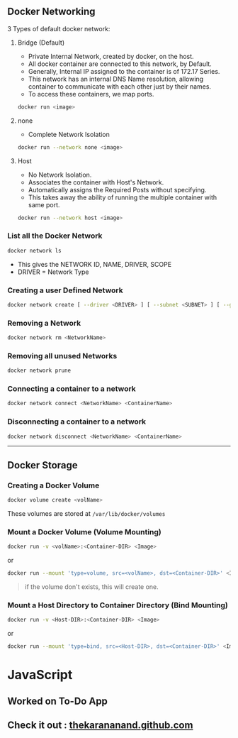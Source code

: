 
## Docker Networking
3 Types of default docker network:

1. Bridge (Default)
    
    - Private Internal Network, created by docker, on the host.
    - All docker container are connected to this network, by Default.
    - Generally, Internal IP assigned to the container is of 172.17 Series. 
    - This network has an internal DNS Name resolution, allowing container to communicate with each other just by their names.
    - To access these containers, we map ports.

    ``` bash
    docker run <image>
    ```

2. none

    - Complete Network Isolation
    
    ``` bash
    docker run --network none <image>
    ```

3. Host

    - No Network Isolation.
    - Associates the container with Host's Network.
    - Automatically assigns the Required Posts without specifying.
    - This takes away the ability of running the multiple container with same port.

    ``` bash
    docker run --network host <image>
    ```

### List all the Docker Network 

``` bash
docker network ls
```

- This gives the NETWORK ID, NAME, DRIVER, SCOPE
- DRIVER = Network Type

### Creating a user Defined Network 

``` bash
docker network create [ --driver <DRIVER> ] [ --subnet <SUBNET> ] [ --gateway <GATEWAY> ] <NetworkName>
```

### Removing a Network 

``` bash
docker network rm <NetworkName>
```

### Removing all unused Networks

``` bash
docker network prune
```

### Connecting a container to a network

``` bash
docker network connect <NetworkName> <ContainerName>
```

### Disconnecting a container to a network

``` bash
docker network disconnect <NetworkName> <ContainerName>
```

<hr>

## Docker Storage

### Creating a Docker Volume

``` bash
docker volume create <volName>
```

These volumes are stored at `/var/lib/docker/volumes`

### Mount a Docker Volume (Volume Mounting)

``` bash
docker run -v <volName>:<Container-DIR> <Image>
```
or
``` bash
docker run --mount 'type=volume, src=<volName>, dst=<Container-DIR>' <Image>
```

> if the volume don't exists, this will create one.

### Mount a Host Directory to Container Directory (Bind Mounting)

``` bash
docker run -v <Host-DIR>:<Container-DIR> <Image>
```
or
``` bash
docker run --mount 'type=bind, src=<Host-DIR>, dst=<Container-DIR>' <Image>
```

# JavaScript

## Worked on To-Do App

## Check it out : [thekarananand.github.com](https://thekarananand.github.com)